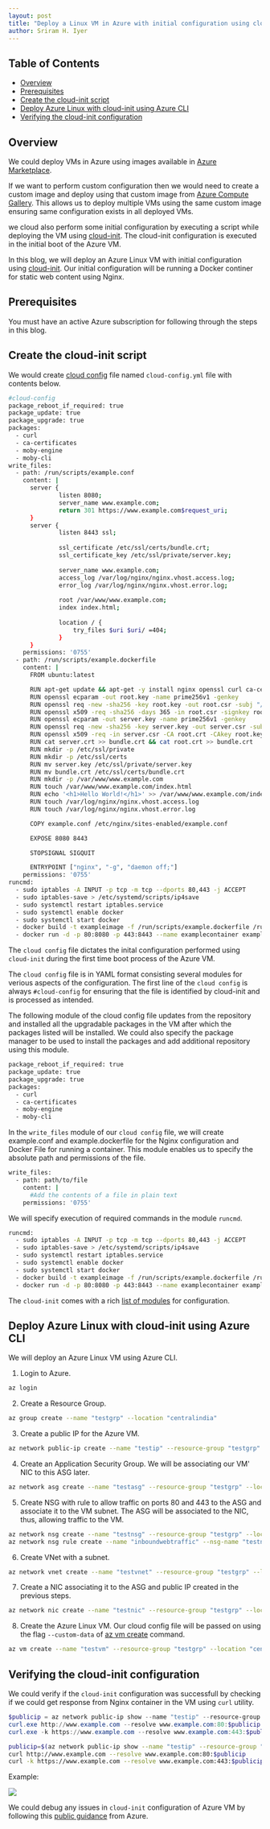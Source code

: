 ```yaml
---
layout: post
title: "Deploy a Linux VM in Azure with initial configuration using cloud-init script"
author: Sriram H. Iyer
---
```


## Table of Contents
- [Overview](#overview)
- [Prerequisites](#prerequisites)
- [Create the cloud-init script](#create-the-cloud-init-script)
- [Deploy Azure Linux with cloud-init using Azure CLI](#deploy-azure-linux-with-cloud-init-using-azure-cli)
- [Verifying the cloud-init configuration](#verifying-the-cloud-init-configuration)

## Overview

We could deploy VMs in Azure using images available in [Azure Marketplace](https://azuremarketplace.microsoft.com/en-IN/).

If we want to perform custom configuration then we would need to create a custom image and deploy using that custom image from [Azure Compute Gallery](https://learn.microsoft.com/en-us/azure/virtual-machines/azure-compute-gallery). This allows us to deploy multiple VMs using the same custom image ensuring same configuration exists in all deployed VMs.

we cloud also perform some initial configuration by executing a script while deploying the VM using [cloud-init](https://learn.microsoft.com/en-us/azure/virtual-machines/linux/using-cloud-init). The cloud-init configuration is executed in the initial boot of the Azure VM.

In this blog, we will deploy an Azure Linux VM with initial configuration using [cloud-init](https://cloudinit.readthedocs.io/en/latest/index.html). Our initial configuration will be running a Docker continer for static web content using Nginx.

## Prerequisites

You must have an active Azure subscription for following through the steps in this blog.

## Create the cloud-init script

We would create [cloud config](https://cloudinit.readthedocs.io/en/latest/explanation/about-cloud-config.html) file named `cloud-config.yml` file with contents below.

```bash
#cloud-config
package_reboot_if_required: true
package_update: true
package_upgrade: true
packages:
  - curl
  - ca-certificates
  - moby-engine
  - moby-cli
write_files:
  - path: /run/scripts/example.conf
    content: |
      server {
              listen 8080;
              server_name www.example.com;
              return 301 https://www.example.com$request_uri;
      }
      server {
              listen 8443 ssl;
      
              ssl_certificate /etc/ssl/certs/bundle.crt;
              ssl_certificate_key /etc/ssl/private/server.key;
      
              server_name www.example.com;
              access_log /var/log/nginx/nginx.vhost.access.log;
              error_log /var/log/nginx/nginx.vhost.error.log;
      
              root /var/www/www.example.com;
              index index.html;
      
              location / {
                  try_files $uri $uri/ =404;
              }
      }
    permissions: '0755'
  - path: /run/scripts/example.dockerfile
    content: |
      FROM ubuntu:latest

      RUN apt-get update && apt-get -y install nginx openssl curl ca-certificates
      RUN openssl ecparam -out root.key -name prime256v1 -genkey
      RUN openssl req -new -sha256 -key root.key -out root.csr -subj "/C=IN/ST=TL/L=HYD/O=myOrg/OU=IT/CN=example.com/emailAddress=hostmaster@example.com"
      RUN openssl x509 -req -sha256 -days 365 -in root.csr -signkey root.key -out root.crt
      RUN openssl ecparam -out server.key -name prime256v1 -genkey
      RUN openssl req -new -sha256 -key server.key -out server.csr -subj "/C=IN/ST=TL/L=HYD/O=myOrg/OU=IT/CN=www.example.com/emailAddress=hostmaster@example.com"
      RUN openssl x509 -req -in server.csr -CA root.crt -CAkey root.key -CAcreateserial -out server.crt -days 365 -sha256
      RUN cat server.crt >> bundle.crt && cat root.crt >> bundle.crt
      RUN mkdir -p /etc/ssl/private
      RUN mkdir -p /etc/ssl/certs
      RUN mv server.key /etc/ssl/private/server.key
      RUN mv bundle.crt /etc/ssl/certs/bundle.crt
      RUN mkdir -p /var/www/www.example.com
      RUN touch /var/www/www.example.com/index.html
      RUN echo '<h1>Hello World!</h1>' >> /var/www/www.example.com/index.html
      RUN touch /var/log/nginx/nginx.vhost.access.log
      RUN touch /var/log/nginx/nginx.vhost.error.log

      COPY example.conf /etc/nginx/sites-enabled/example.conf

      EXPOSE 8080 8443

      STOPSIGNAL SIGQUIT

      ENTRYPOINT ["nginx", "-g", "daemon off;"]
    permissions: '0755'
runcmd:
  - sudo iptables -A INPUT -p tcp -m tcp --dports 80,443 -j ACCEPT
  - sudo iptables-save > /etc/systemd/scripts/ip4save
  - sudo systemctl restart iptables.service
  - sudo systemctl enable docker
  - sudo systemctl start docker
  - docker build -t exampleimage -f /run/scripts/example.dockerfile /run/scripts
  - docker run -d -p 80:8080 -p 443:8443 --name examplecontainer exampleimage
```

The `cloud config` file dictates the inital configuration performed using `cloud-init` during the first time boot process of the Azure VM.

The `cloud config` file is in YAML format consisting several modules for verious aspects of the configuration. The first line of the `cloud config` is always `#cloud-config` for ensuring that the file is identified by cloud-init and is processed as intended.

The following module of the cloud config file updates from the repository and installed all the upgradable packages in the VM after which the packages listed will be installed. We could also specify the package manager to be used to install the packages and add additional repository using this module.

```bash
package_reboot_if_required: true
package_update: true
package_upgrade: true
packages:
  - curl
  - ca-certificates
  - moby-engine
  - moby-cli
```

In the `write_files` module of our `cloud config` file, we will create example.conf and example.dockerfile for the Nginx configuration and Docker File for running a container. This module enables us to specify the absolute path and permissions of the file.

```bash
write_files:
  - path: path/to/file
    content: |
      #Add the contents of a file in plain text  
    permissions: '0755'
```

We will specify execution of required commands in the module `runcmd`.

```bash
runcmd:
  - sudo iptables -A INPUT -p tcp -m tcp --dports 80,443 -j ACCEPT
  - sudo iptables-save > /etc/systemd/scripts/ip4save
  - sudo systemctl restart iptables.service
  - sudo systemctl enable docker
  - sudo systemctl start docker
  - docker build -t exampleimage -f /run/scripts/example.dockerfile /run/scripts
  - docker run -d -p 80:8080 -p 443:8443 --name examplecontainer exampleimage
```

The `cloud-init` comes with a rich [list of modules](https://cloudinit.readthedocs.io/en/latest/reference/modules.html) for configuration.

## Deploy Azure Linux with cloud-init using Azure CLI

We will deploy an Azure Linux VM using Azure CLI.

1. Login to Azure.

```bash
az login
```

2. Create a Resource Group.

```bash
az group create --name "testgrp" --location "centralindia"
```

3. Create a public IP for the Azure VM.

```bash
az network public-ip create --name "testip" --resource-group "testgrp" --location "centralindia" --allocation-method "Static" --sku "Standard" --tier "Regional"
```

4. Create an Application Security Group. We will be associating our VM' NIC to this ASG later.

```bash
az network asg create --name "testasg" --resource-group "testgrp" --location "centralindia"
```

5. Create NSG with rule to allow traffic on ports 80 and 443 to the ASG and associate it to the VM subnet. The ASG will be associated to the NIC, thus, allowing traffic to the VM.

```bash
az network nsg create --name "testnsg" --resource-group "testgrp" --location "centralindia"
az network nsg rule create --name "inboundwebtraffic" --nsg-name "testnsg" --resource-group "testgrp" --priority 800 --direction "Inbound" --access "Allow" --source-address-prefixes "Internet" --source-port-ranges "*" --destination-asgs "testasg" --destination-port-ranges 80 443 --protocol "Tcp"
```

6. Create VNet with a subnet.

```bash
az network vnet create --name "testvnet" --resource-group "testgrp" --location "centralindia" --address-prefixes "192.168.100.0/24" --subnet-name "vmsubnet" --subnet-prefixes "192.168.100.0/29" --network-security-group "testnsg"
```

7. Create a NIC associating it to the ASG and public IP created in the previous steps.

```bash
az network nic create --name "testnic" --resource-group "testgrp" --location "centralindia" --subnet "vmsubnet" --application-security-groups "testasg" --ip-forwarding "false" --private-ip-address "192.168.100.4" --subnet "vmsubnet" --vnet-name "testvnet" --public-ip-address "testip"
```

8. Create the Azure Linux VM. Our cloud config file will be passed on using the flag `--custom-data` of [az vm create](https://learn.microsoft.com/en-us/cli/azure/vm?view=azure-cli-latest#az-vm-create) command.

```bash
az vm create --name "testvm" --resource-group "testgrp" --location "centralindia" --image "MicrosoftCBLMariner:cbl-mariner:cbl-mariner-2:latest" --size "Standard_B2s_v2" --security-type "Standard" --nics "testnic" --nic-delete-option "Delete" --os-disk-delete-option "Delete" --authentication-type "password" --admin-username "username" --admin-password "password" --custom-data "cloud-config.yml"
```

## Verifying the cloud-init configuration

We could verify if the `cloud-init` configuration was successfull by checking if we could get response from Nginx container in the VM using `curl` utility.

```powershell
$publicip = az network public-ip show --name "testip" --resource-group "testgrp" --query ipAddress --output tsv
curl.exe http://www.example.com --resolve www.example.com:80:$publicip
curl.exe -k https://www.example.com --resolve www.example.com:443:$publicip
```

```bash
publicip=$(az network public-ip show --name "testip" --resource-group "testgrp" --query ipAddress --output tsv)
curl http://www.example.com --resolve www.example.com:80:$publicip
curl -k https://www.example.com --resolve www.example.com:443:$publicip
```

Example:

<img src="https://raw.githubusercontent.com/hisriram1996/hisriram1996.github.io/refs/heads/main/_pictures/_images_2024-11-05-Configure-cloudinit-in-Azure-VM/image1.png">

We could debug any issues in `cloud-init` configuration of Azure VM by following this [public guidance](https://learn.microsoft.com/en-us/azure/virtual-machines/linux/cloud-init-troubleshooting) from Azure.

<link rel="alternate" type="application/rss+xml"  href="{{ site.url }}/feed.xml" title="{{ site.title }}">
